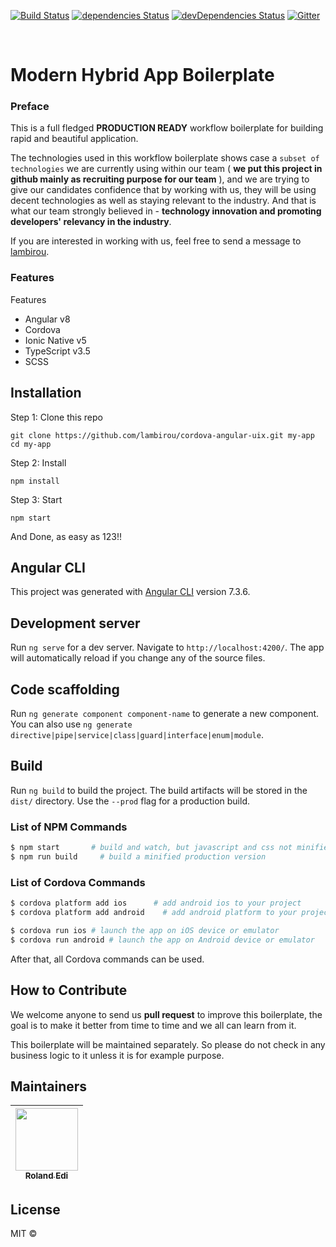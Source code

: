 [![Build Status](https://travis-ci.org/lambirou/cordova-angular-uix.svg?branch=master)](https://travis-ci.org/lambirou/cordova-angular-uix)
[![dependencies Status](https://david-dm.org/lambirou/cordova-angular-uix/status.svg)](https://david-dm.org/lambirou/cordova-angular-uix)
[![devDependencies Status](https://david-dm.org/lambirou/cordova-angular-uix/dev-status.svg)](https://david-dm.org/lambirou/cordova-angular-uix?type=dev)
[![Gitter][chat-img]][chat]

[chat-img]: https://img.shields.io/badge/Chat-on_gitter-teal.svg
[chat]: https://gitter.im/lambirou-cordova-angular-uix/community?utm_source=share-link&utm_medium=link&utm_campaign=share-link

<br>

# Modern Hybrid App Boilerplate

### Preface

This is a full fledged **PRODUCTION READY** workflow boilerplate for building rapid and beautiful application.

The technologies used in this workflow boilerplate shows case a `subset of technologies` we are currently using within our team ( **we put this project in github mainly as recruiting purpose for our team** ), and we are trying to give our candidates confidence that by working with us, they will be using decent technologies as well as staying relevant to the industry. And that is what our team strongly believed in - **technology innovation and promoting developers' relevancy in the industry**.

If you are interested in working with us, feel free to send a message to [lambirou](https://www.twitter.com/lambirou).

### Features

Features

- Angular v8
- Cordova
- Ionic Native v5
- TypeScript v3.5
- SCSS

## Installation

Step 1: Clone this repo

```
git clone https://github.com/lambirou/cordova-angular-uix.git my-app
cd my-app
```

Step 2: Install

```
npm install
```

Step 3: Start

```
npm start
```

And Done, as easy as 123!!

## Angular CLI

This project was generated with [Angular CLI](https://github.com/angular/angular-cli) version 7.3.6.

## Development server

Run `ng serve` for a dev server. Navigate to `http://localhost:4200/`. The app will automatically reload if you change any of the source files.

## Code scaffolding

Run `ng generate component component-name` to generate a new component. You can also use `ng generate directive|pipe|service|class|guard|interface|enum|module`.

## Build

Run `ng build` to build the project. The build artifacts will be stored in the `dist/` directory. Use the `--prod` flag for a production build.

### List of NPM Commands

```sh
$ npm start       # build and watch, but javascript and css not minified
$ npm run build     # build a minified production version
```

### List of Cordova Commands

```sh
$ cordova platform add ios      # add android ios to your project
$ cordova platform add android    # add android platform to your project

$ cordova run ios # launch the app on iOS device or emulator
$ cordova run android # launch the app on Android device or emulator
```

After that, all Cordova commands can be used.

## How to Contribute

We welcome anyone to send us **pull request** to improve this boilerplate, the goal is to make it better from time to time and we all can learn from it.

This boilerplate will be maintained separately. So please do not check in any business logic to it unless it is for example purpose.

## Maintainers

<!-- ALL-CONTRIBUTORS-LIST:START - Do not remove or modify this section -->

| [<img src="https://avatars3.githubusercontent.com/u/1428556?s=460&v=4" width="100px;"/><br /><sub><b>Roland Edi</b></sub>](https://github.com/lambirou)<br /> |
| :-----------------------------------------------------------------------------------------------------------------------------------------------------------: |


<!-- ALL-CONTRIBUTORS-LIST:END -->

## License

MIT ©
